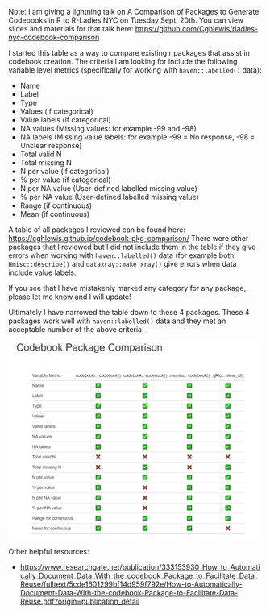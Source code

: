 Note: I am giving a lightning talk on A Comparison of Packages to Generate Codebooks in R to R-Ladies NYC on Tuesday Sept. 20th. You can view slides and materials for that talk here: https://github.com/Cghlewis/rladies-nyc-codebook-comparison

I started this table as a way to compare existing r packages that assist in codebook creation. The criteria I am looking for include the following variable level metrics (specifically for working with `haven::labelled()` data):

- Name
- Label
- Type
- Values (if categorical)
- Value labels (if categorical)
- NA values (Missing values: for example -99 and -98)
- NA labels (Missing value labels: for example -99 = No response, -98 = Unclear response)
- Total valid N
- Total missing N
- N per value (if categorical)
- % per value (if categorical)
- N per NA value (User-defined labelled missing value)
- % per NA value (User-defined labelled missing value)
- Range (if continuous)
- Mean (if continuous)

A table of all packages I reviewed can be found here: https://cghlewis.github.io/codebook-pkg-comparison/
There were other packages that I reviewed but I did not include them in the table if they give errors when working with `haven::labelled()` data (for example both `Hmisc::describe()` and `dataxray::make_xray()` give errors when data include value labels.

If you see that I have mistakenly marked any category for any package, please let me know and I will update!

Ultimately I have narrowed the table down to these 4 packages. These 4 packages work well with `haven::labelled()` data and they met an acceptable number of the above criteria.

![](https://github.com/Cghlewis/codebook-pkg-comparison/blob/main/img.PNG)

Other helpful resources: 

- https://www.researchgate.net/publication/333153930_How_to_Automatically_Document_Data_With_the_codebook_Package_to_Facilitate_Data_Reuse/fulltext/5cde1601299bf14d959f792e/How-to-Automatically-Document-Data-With-the-codebook-Package-to-Facilitate-Data-Reuse.pdf?origin=publication_detail
